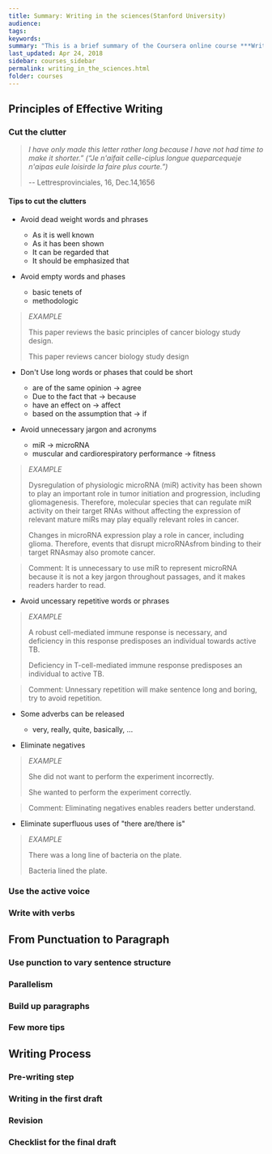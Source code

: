 ```yaml
---
title: Summary: Writing in the sciences(Stanford University)
audience: 
tags: 
keywords: 
summary: "This is a brief summary of the Coursera online course ***Writing in the Sciences*** from Stanford univerity. This course mainly discusses ways to make scientific writing better and more effective."
last_updated: Apr 24, 2018
sidebar: courses_sidebar
permalink: writing_in_the_sciences.html
folder: courses
---
```




## Principles of Effective Writing

### Cut the clutter

> *I have only made this letter rather long because I have not had time to make it shorter.” (“Je n'aifait celle-ciplus longue queparcequeje n'aipas eule loisirde la faire plus courte.”)*
> 
> -- Lettresprovinciales, 16, Dec.14,1656

#### Tips to cut the clutters

- Avoid dead weight words and phrases
	
	- As it is well known
	- As it has been shown
	- It can be regarded that
	- It should be emphasized that

- Avoid empty words and phases

	- basic tenets of 
	- methodologic

> *EXAMPLE*
> 
> This paper reviews the basic principles of cancer biology study design.
> 
> This paper reviews cancer biology study design

- Don't Use long words or phases that could be short

	- are of the same opinion -> agree
	- Due to the fact that -> because
	- have an effect on -> affect
	- based on the assumption that -> if

- Avoid unnecessary jargon and acronyms

	- miR -> microRNA
	- muscular and cardiorespiratory performance -> fitness

> *EXAMPLE*
> 
> Dysregulation of physiologic microRNA (miR) activity has been shown to play an important role in tumor initiation and progression, including gliomagenesis. Therefore, molecular species that can regulate miR activity on their target RNAs without affecting the expression of relevant mature miRs may play equally relevant roles in cancer.
> 
>Changes in microRNA expression play a role in cancer, including glioma. Therefore, events that disrupt microRNAsfrom binding to their target RNAsmay also promote cancer.

>Comment: It is unnecessary to use miR to represent microRNA because it is not a key jargon throughout passages, and it makes readers harder to read.

- Avoid uncessary repetitive words or phrases

> *EXAMPLE*
> 
> A robust cell-mediated immune response is necessary, and deficiency in this response predisposes an individual towards active TB.
> 
>Deficiency in T-cell-mediated immune response predisposes an individual to active TB.

>Comment: Unnessary repetition will make sentence long and boring, try to avoid repetition.

- Some adverbs can be released

	- very, really, quite, basically, ...

- Eliminate negatives

> *EXAMPLE*
> 
> She did not want to perform the experiment incorrectly.
> 
> She wanted to perform the experiment correctly.

>Comment: Eliminating negatives enables readers better understand.

- Eliminate superfluous uses of "there are/there is"

> *EXAMPLE*
> 
> There was a long line of bacteria on the plate.
> 
> Bacteria lined the plate.




### Use the active voice

### Write with verbs

## From Punctuation to Paragraph

### Use punction to vary sentence structure

### Parallelism

### Build up paragraphs

### Few more tips

## Writing Process

### Pre-writing step

### Writing in the first draft

### Revision

### Checklist for the final draft